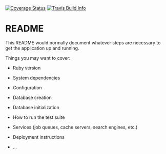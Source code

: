 <div>
<span>
<a href='https://coveralls.io/github/moneil868/tbd-scheduler?branch=master'><img src='https://coveralls.io/repos/github/moneil868/tbd-scheduler/badge.svg?branch=master' alt='Coverage Status' /></a>
</span>
<span>
<a href='https://travis-ci.org/moneil868/tbd-scheduler.svg?branch=master'><img src='https://travis-ci.org/moneil868/tbd-scheduler.svg?branch=master' alt='Travis Build Info' /></a>
</span>

</div>

# README

This README would normally document whatever steps are necessary to get the
application up and running.

Things you may want to cover:

* Ruby version

* System dependencies

* Configuration

* Database creation

* Database initialization

* How to run the test suite

* Services (job queues, cache servers, search engines, etc.)

* Deployment instructions

* ...
